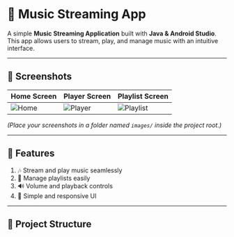 # 🎵 Music Streaming App

A simple **Music Streaming Application** built with **Java & Android Studio**.  
This app allows users to stream, play, and manage music with an intuitive interface.  

---

## 📸 Screenshots

| Home Screen | Player Screen | Playlist Screen |
|-------------|---------------|-----------------|
| ![Home](images/home.png) | ![Player](images/player.png) | ![Playlist](images/playlist.png) |

*(Place your screenshots in a folder named `images/` inside the project root.)*

---

## 🚀 Features

1. 🎶 Stream and play music seamlessly  
2. 📂 Manage playlists easily  
3. 🔊 Volume and playback controls  
4. 🎨 Simple and responsive UI  

---

## 📂 Project Structure

